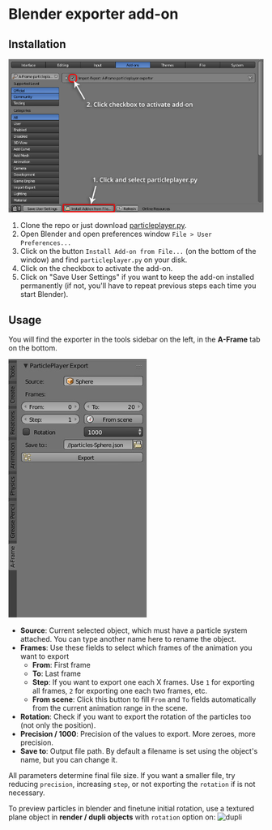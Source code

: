 # Blender exporter add-on

## Installation

![addon](readme/addon.jpg)

1. Clone the repo or just download [particleplayer.py](https://raw.githubusercontent.com/feiss/aframe-particleplayer-component/master/exporters/blender/particleplayer.py).
2. Open Blender and open preferences window `File > User Preferences...`
3. Click on the button `Install Add-on from File...` (on the bottom of the window) and find `particleplayer.py` on your disk.
4. Click on the checkbox to activate the add-on.
5. Click on "Save User Settings" if you want to keep the add-on installed permanently (if not, you'll have to repeat previous steps each time you start Blender).


## Usage

You will find the exporter in the tools sidebar on the left, in the **A-Frame** tab on the bottom.

![gui](readme/gui.jpg)


+ **Source**: Current selected object, which must have a particle system attached. You can type another name here to rename the object.
+ **Frames**: Use these fields to select which frames of the animation you want to export
  + **From**: First frame
  + **To**: Last frame
  + **Step**: If you want to export one each X frames. Use `1` for exporting all frames, `2` for exporting one each two frames, etc.
  + **From scene**: Click this button to fill `From` and `To` fields automatically from the current animation range in the scene.
+ **Rotation**: Check if you want to export the rotation of the particles too (not only the position).
+ **Precision / 1000**: Precision of the values to export. More zeroes, more precision.
+ **Save to**: Output file path. By default a filename is set using the object's name, but you can change it.

All parameters determine final file size. If you want a smaller file, try reducing `precision`, increasing `step`, or not exporting the `rotation` if is not necessary.

To preview particles in blender and finetune initial rotation, use a textured plane object in **render / dupli objects** with `rotation` option on:
![dupli](dupli.jpg)

